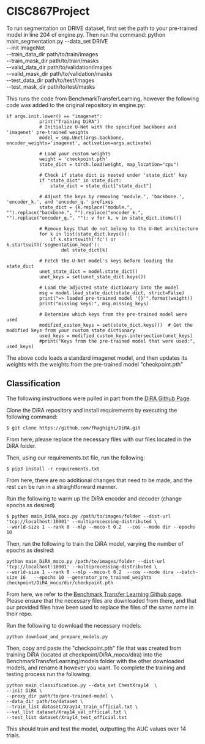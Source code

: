# CISC867Project

To run segmentation on DRIVE dataset, first set the path to your pre-trained model in line 204 of engine.py. Then run the command:
python main_segmentation.py --data_set DRIVE  \
--init ImageNet \
--train_data_dir path/to/train/images \
--train_mask_dir path/to/train/masks \
--valid_data_dir path/to/validation/images \
--valid_mask_dir path/to/validation/masks \
--test_data_dir path/to/test/images \
--test_mask_dir path/to/test/masks


This runs the code from BenchmarkTransferLearning, however the following code was added to the original repository in engine.py:
```
if args.init.lower() == "imagenet":
            print("Training DiRA")
            # Initialize U-Net with the specified backbone and 'imagenet' pre-trained weights
            model = smp.Unet(args.backbone, encoder_weights='imagenet', activation=args.activate)

            # Load your custom weights
            weight = 'checkpoint.pth'
            state_dict = torch.load(weight, map_location="cpu")

            # Check if state dict is nested under 'state_dict' key
            if "state_dict" in state_dict:
                state_dict = state_dict["state_dict"]

            # Adjust the keys by removing 'module.', 'backbone.', 'encoder_k.', and 'encoder_q.' prefixes
            state_dict = {k.replace("module.", "").replace("backbone.", "").replace("encoder_k.", "").replace("encoder_q.", ""): v for k, v in state_dict.items()}

            # Remove keys that do not belong to the U-Net architecture
            for k in list(state_dict.keys()):
                if k.startswith('fc') or k.startswith('segmentation_head'):
                    del state_dict[k]

            # Fetch the U-Net model's keys before loading the state_dict
            unet_state_dict = model.state_dict()
            unet_keys = set(unet_state_dict.keys())

            # Load the adjusted state dictionary into the model
            msg = model.load_state_dict(state_dict, strict=False)
            print("=> loaded pre-trained model '{}'".format(weight))
            print("missing keys:", msg.missing_keys)

            # Determine which keys from the pre-trained model were used
            modified_custom_keys = set(state_dict.keys())  # Get the modified keys from your custom state dictionary
            used_keys = modified_custom_keys.intersection(unet_keys)
            #print("Keys from the pre-trained model that were used:", used_keys)
```
The above code loads a standard imagenet model, and then updates its weights with the weights from the pre-trained model "checkpoint.pth"

## Classification

The following instructions were pulled in part from the [DiRA Github Page](https://github.com/fhaghighi/DiRA).

Clone the DiRA repository and install requirements by executing the following command:

```
$ git clone https://github.com/fhaghighi/DiRA.git
```

From here, please replace the necessary files with our files located in the DiRA folder.

Then, using our requirements.txt file, run the following:

```
$ pip3 install -r requirements.txt
```
From here, there are no additional changes that need to be made, and the rest can be run in a straightforward manner.

Run the following to warm up the DiRA encoder and decoder (change epochs as desired)

```
$ python main_DiRA_moco.py /path/to/images/folder --dist-url 'tcp://localhost:10001' --multiprocessing-distributed \
--world-size 1 --rank 0 --mlp --moco-t 0.2  --cos --mode dir --epochs 10
```

Then, run the following to train the DiRA model, varying the number of epochs as desired:

```
python main_DiRA_moco.py /path/to/images/folder --dist-url 'tcp://localhost:10001' --multiprocessing-distributed \
--world-size 1 --rank 0 --mlp --moco-t 0.2  --cos --mode dira --batch-size 16   --epochs 10 --generator_pre_trained_weights checkpoint/DiRA_moco/dir/checkpoint.pth 
```

From here, we refer to the [Benchmark Transfer Learning Github page](https://github.com/MR-HosseinzadehTaher/BenchmarkTransferLearning). Please ensure that the necessary files are downloaded from there, and that our provided files have been used to replace the files of the same name in their repo.

Run the following to download the necessary models:

```
python download_and_prepare_models.py
```

Then, copy and paste the "checkpoint.pth" file that was created from training DiRA (located at checkpoint/DiRA_moco/dira) into the BenchmarkTransferLearning/models folder with the other downloaded models, and rename it however you want. To complete the training and testing process run the following:

```
python main_classification.py --data_set ChestXray14  \
--init DiRA \
--proxy_dir path/to/pre-trained-model \
--data_dir path/to/dataset \
--train_list dataset/Xray14_train_official.txt \
--val_list dataset/Xray14_val_official.txt \
--test_list dataset/Xray14_test_official.txt 
```

This should train and test the model, outputting the AUC values over 14 trials.

